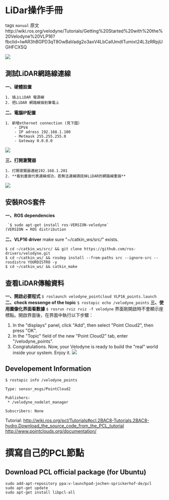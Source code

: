 # LiDar操作手冊
tags `manual`
原文http://wiki.ros.org/velodyne/Tutorials/Getting%20Started%20with%20the%20Velodyne%20VLP16?fbclid=IwAR3hBGPD3qT8OwBaVadg2o3axV4LbCaIUmdITumixt24L3zRRpjUGHFCXSQ

![](https://i.imgur.com/w4HV44g.png)



## 測試LiDAR網路線連線

**一、硬體設置**

    1. 插上LiDAR 電源線
    2. 把LiDAR 網路線插到筆電上

**二、電腦IP配置**

    1. 新增ethernet connection (見下圖）
        - IPV4
        - IP adress 192.168.1.100
        - Metmask 255.255.255.0
        - Gateway 0.0.0.0
![](https://i.imgur.com/dmYMGpI.png)


**三、打開瀏覽器**

    1. 打開瀏覽器連結192.168.1.201
    2. **看到畫面代表連線成功，若無法連線請拔掉LiDAR的網路線重插**
![](https://i.imgur.com/n5eAEQm.png)



## 安裝ROS套件

**一、ROS dependencies**

     `$ sudo apt-get install ros-VERSION-velodyne`
    (VERSION = ROS distribution

 
**二、VLP16 driver**
make sure "~/catkin_ws/src/" exists.

    $ cd ~/catkin_ws/src/ && git clone https://github.com/ros-drivers/velodyne.git
    $ cd ~/catkin_ws/ && rosdep install --from-paths src --ignore-src --rosdistro YOURDISTRO -y
    $ cd ~/catkin_ws/ && catkin_make


## 查看LiDAR傳輸資料

**一、開啟必要程式**
`$ roslaunch velodyne_pointcloud VLP16_points.launch`
**二、check messenge of the topic**
`$ rostopic echo /velodyne_points`
**三、使用圖像化界面看數據**
`$ rosrun rviz rviz -f velodyne`
界面剛開啟時不會顯示座標點。開啟界面後，在界面中執行以下步驟：

1. In the "displays" panel, click "Add", then select "Point Cloud2", then press "OK".
2. In the "Topic" field of the new "Point Cloud2" tab, enter "/velodyne_points".
3. Congratulations. Now, your Velodyne is ready to build the "real" world inside your system. Enjoy it.
![](https://i.imgur.com/Uek8VtA.png)

## Developement Information
    $ rostopic info /velodyne_points
    
    Type: sensor_msgs/PointCloud2
    
    Publishers: 
     * /velodyne_nodelet_manager 
    
    Subscribers: None

Tutorial:
http://wiki.ros.org/pcl/Tutorials#pcl.2BAC8-Tutorials.2BAC8-hydro.Download_the_source_code_from_the_PCL_tutorial
http://www.pointclouds.org/documentation/

# 撰寫自己的PCL節點
## Download PCL official package (for Ubuntu)
    sudo add-apt-repository ppa:v-launchpad-jochen-sprickerhof-de/pcl
    sudo apt-get update
    sudo apt-get install libpcl-all


